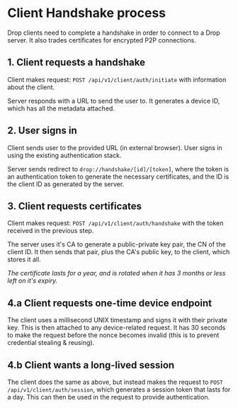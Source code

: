 # Client Handshake process

Drop clients need to complete a handshake in order to connect to a Drop server. It also trades certificates for encrypted P2P connections.

## 1. Client requests a handshake

Client makes request: `POST /api/v1/client/auth/initiate` with information about the client.

Server responds with a URL to send the user to. It generates a device ID, which has all the metadata attached.

## 2. User signs in

Client sends user to the provided URL (in external browser). User signs in using the existing authentication stack.

Server sends redirect to `drop://handshake/[id]/[token]`, where the token is an authentication token to generate the necessary certificates, and the ID is the client ID as generated by the server.

## 3. Client requests certificates

Client makes request: `POST /api/v1/client/auth/handshake` with the token received in the previous step.

The server uses it's CA to generate a public-private key pair, the CN of the client ID. It then sends that pair, plus the CA's public key, to the client, which stores it all.

_The certificate lasts for a year, and is rotated when it has 3 months or less left on it's expiry._

## 4.a Client requests one-time device endpoint

The client uses a millisecond UNIX timestamp and signs it with their private key. This is then attached to any device-related request. It has 30 seconds to make the request before the nonce becomes invalid (this is to prevent credential stealing & reusing).

## 4.b Client wants a long-lived session

The client does the same as above, but instead makes the request to `POST /api/v1/client/auth/session`, which generates a session token that lasts for a day. This can then be used in the request to provide authentication.
